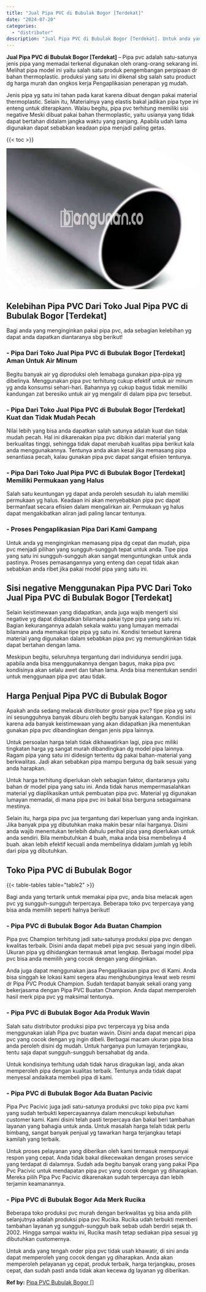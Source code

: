 ```yaml
---
title: "Jual Pipa PVC di Bubulak Bogor [Terdekat]"
date: "2024-07-20"
categories: 
  - "distributor"
description: "Jual Pipa PVC di Bubulak Bogor [Terdekat]. Untuk anda yang tengah order pipa pvc tidak usah khawatir, di sini anda dapat memperoleh yang cocok dengan yg diha..."
---
```


**Jual Pipa PVC di Bubulak Bogor \[Terdekat\]** – Pipa pvc adalah satu-satunya jenis pipa yang memadai terkenal digunakan oleh orang-orang sekarang ini. Melihat pipa model ini yaitu salah satu produk pengembangan perpipaan dr bahan thermoplastic. produksi yang satu ini dikenal sbg salah satu product dg harga murah dan ongkos kerja Pengaplikasian penerapan yg mudah.

Jenis pipa yg satu ini tahan pada karat karena dibuat dengan pakai material thermoplastic. Selain itu, Materialnya yang elastis bakal jadikan pipa type ini enteng untuk diterapkann. Walau begitu, pipa pvc terhitung memiliki sisi negative Meski dibuat pakai bahan thermoplastic, yaitu usianya yang tidak dapat bertahan didalam jangka waktu yang panjang. Apabila udah lama digunakan dapat sebabkan keadaan pipa menjadi paling getas.

{{< toc >}}

![Jual Pipa PVC di Bubulak Bogor [Terdekat]](/images/jaul-pipa-pvc-64.png)

## Kelebihan Pipa PVC Dari Toko Jual Pipa PVC di Bubulak Bogor \[Terdekat\]

Bagi anda yang menginginkan pakai pipa pvc, ada sebagian kelebihan yg dapat anda dapatkan diantaranya sbg berikut!

### \- Pipa Dari Toko Jual Pipa PVC di Bubulak Bogor \[Terdekat\] Aman Untuk Air Minum

Begitu banyak air yg diproduksi oleh lemabaga gunakan pipa-pipa yg dibelinya. Menggunakan pipa pvc terhitung cukup efektif untuk air minum yg anda konsumsi sehari-hari. Bahannya yg cukup bagus tidak memiliki kandungan zat beresiko untuk air yg mengalir di dalam pipa pvc tersebut.

### \- Pipa Dari Toko Jual Pipa PVC di Bubulak Bogor \[Terdekat\] Kuat dan Tidak Mudah Pecah

Nilai lebih yang bisa anda dapatkan salah satunya adalah kuat dan tidak mudah pecah. Hal ini dikarenakan pipa pvc dibikin dari material yang berkualitas tinggi, sehingga tidak dapat merubah kualitas pipa berikut kala anda menggunakannya. Tentunya anda akan kesal jika memasang pipa senantiasa pecah, kalau gunakan pipa pvc dapat sangat efisien tentunya.

### \- Pipa Dari Toko Jual Pipa PVC di Bubulak Bogor \[Terdekat\] Memiliki Permukaan yang Halus

Salah satu keuntungan yg dapat anda peroleh sesudah itu ialah memiliki permukaan yg halus. Keadaan ini akan menyebabkan pipa pvc dapat bermanfaat secara efisien dalam mengalirkan air. Permukaan yg halus dapat mengakibatkan aliran jadi paling lancar tentunya.

### \- Proses Pengaplikasian Pipa Dari Kami Gampang

Untuk anda yg menginginkan memasang pipa dg cepat dan mudah, pipa pvc menjadi pilihan yang sungguh-sungguh tepat untuk anda. Tipe pipa yang satu ini sungguh-sungguh akan sangat menguntungkan untuk anda pastinya. Proses pemasangannya yang enteng dan cepat tidak akan sebabkan anda ribet jika pakai model pipa yang satu ini.

## Sisi negative Menggunakan Pipa PVC Dari Toko Jual Pipa PVC di Bubulak Bogor \[Terdekat\]

Selain keistimewaan yang didapatkan, anda juga wajib mengerti sisi negative yg dapat didapatkan bilamana pakai type pipa yang satu ini. Bagian kekurangannya adalah sekala waktu yang lumayan memadai bilamana anda memakai tipe pipa yg satu ini. Kondisi tersebut karena material yang digunakan dalam sebabkan pipa pvc yg memungkinkan tidak dapat bertahan dengan lama.

Meskipun begitu, seluruhnya tergantung dari individunya sendiri juga. apabila anda bisa menggunakannya dengan bagus, maka pipa pvc kondisinya akan selalu awet dan tahan lama. Anda bisa menentukan sendiri untuk menggunaan pipa pvc atau tidak.

## Harga Penjual Pipa PVC di Bubulak Bogor

Apakah anda sedang melacak distributor grosir pipa pvc? tipe pipa yg satu ini sesungguhnya banyak diburu oleh begitu banyak kalangan. Kondisi ini karena ada banyak keistimewaan yang akan didapatkan jika menentukan gunakan pipa pvc dibandingkan dengan jenis pipa lainnya.

Untuk persoalan harga telah tidak dikhawatirkan lagi, pipa pvc miliki tingkatan harga yg sangat murah dibandingkan dg model pipa lainnya. Ragam pipa yang satu ini didesign tertentu dg pakai bahan-material yang berkwalitas. Jadi akan sebabkan pipa mampu berguna dg baik sesuai yang anda harapkan.

Untuk harga terhitung diperlukan oleh sebagian faktor, diantaranya yaitu bahan dr model pipa yang satu ini. Anda tidak harus mempermasalahkan material yg diaplikasikan untuk pembuatan pipa pvc. Material yg digunakan lumayan memadai, di mana pipa pvc ini bakal bisa berguna sebagaimana mestinya.

Selain itu, harga pipa pvc jua tergantung dari keperluan yang anda inginkan. Jika banyak pipa yg dibutuhkan maka makin besar nilai harganya. Disini anda wajib menentukan terlebih dahulu perihal pipa yang diperlukan untuk anda sendiri. Bila membutuhkan 4 buah, maka anda bisa membelinya 4 buah. akan lebih efektif kecuali anda membelinya didalam jumlah yg lebih dari pipa yg dibutuhkan.

## Toko Pipa PVC di Bubulak Bogor

{{< table-tables table="table2" >}}

Bagi anda yang tertarik untuk memakai pipa pvc, anda bisa melacak agen pvc yg sungguh-sungguh terpercaya. Beberapa toko pvc terpercaya yang bisa anda memilih seperti halnya berikut!

### \- Pipa PVC di Bubulak Bogor Ada Buatan Champion

Pipa pvc Champion terhitung jadi satu-satunya produksi pipa pvc dengan kwalitas terbaik. Disini anda dapat mebeli pipa pvc sesuai yang ingin dibeli. Ukuran pipa yg dihidangkan termasuk amat lengkap. Berbagai model pipa pvc bisa anda memilih yang cocok dengan yang diinginkan.

Anda juga dapat menggunakan jasa Pengaplikasian pipa pvc di Kami. Anda bisa singgah ke lokasi kami segera atau menghubunginya lewat web resmi dr Pipa PVC Produk Champion. Sudah terdapat banyak sekali orang yang bekerjasama dengan Pipa PVC Buatan Champion. Anda dapat memperoleh hasil merk pipa pvc yg maksimal tentunya.

### \- Pipa PVC di Bubulak Bogor Ada Produk Wavin

Salah satu distributor produksi pipa pvc terpercaya yg bisa anda menggunakan ialah Pipa pvc buatan wavin. Disini anda dapat mencari pipa pvc yang cocok dengan yg ingin dibeli. Berbagai macam ukuran pipa bisa anda peroleh disini dg mudah. Untuk harganya pun lumayan terjangkau, tentu saja dapat sungguh-sungguh bersahabat dg anda.

Untuk kondisinya terhitung udah tidak harus diragukan lagi, anda akan memperoleh pipa dengan kualitas terbaik. Tentunya anda tidak dapat menyesal andaikata membeli pipa di kami.

### \- Pipa PVC di Bubulak Bogor Ada Buatan Pacivic

Pipa Pvc Pacivic juga jadi satu-satunya produksi pvc toko pipa pvc kami yang sudah terbukti kepercayaannya dalam mencukupi kebutuhan customer kami. Kami disini telah pasti terpercaya dan bakal beri tambahan layanan yang bahagia untuk anda. Untuk masalah harga telah tidak perlu bimbang, sangat banyak penjual yg tawarkan harga terjangkau tetapi kamilah yang terbaik.

Untuk proses pelayanan yang diberikan oleh kami termasuk mempunyai respon yang cepat. Anda tidak bakal dikecewakan dengan proses service yang terdapat di dalamnya. Sudah ada begitu banyak orang yang pakai Pipa Pvc Pacivic untuk mendapatan pipa pvc yang cocok dengan yg diharapkan. Mereka pilih Pipa Pvc Pacivic dikarenakan sudah terpercaya dan lebih terjamin keamanannya.

### \- Pipa PVC di Bubulak Bogor Ada Merk Rucika

Beberapa toko produksi pvc murah dengan berkwalitas yg bisa anda pilih selanjutnya adalah produksi pipa pvc Rucika. Rucika udah terbukti memberi tambahan layanan yg sungguh-sungguh baik sebab udah berdiri sejak th. 2002. Hingga sampai waktu ini, Rucika masih tetap sediakan pipa sesuai yg dibutuhkan customernya.

Untuk anda yang tengah order pipa pvc tidak usah khawatir, di sini anda dapat memperoleh yang cocok dengan yg diharapkan. Anda akan memperoleh pelayanan yg cepat, produk terbaik, harga terjangkau, proses cepat, dan sudah pasti anda tidak akan kecewa dg layanan yg diberikan.

**Ref by:** [Pipa PVC Bubulak Bogor []](https://id.wikipedia.org/wiki/Pipa)
